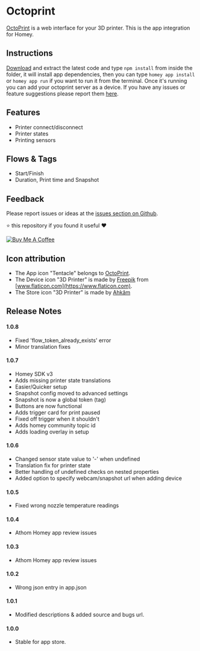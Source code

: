# Octoprint
[OctoPrint](https://octoprint.org) is a web interface for your 3D printer. This is the app integration for Homey.

## Instructions
[Download](https://github.com/jonkristian/no.jonkristian.octoprint/archive/master.zip) and extract the latest code and type ``npm install`` from inside the folder, it will install app dependencies, then you can type ``homey app install`` or ```homey app run``` if you want to run it from the terminal. Once it's running you can add your octoprint server as a device. If you have any issues or feature suggestions please report them [here](https://github.com/jonkristian/no.jonkristian.octoprint/issues).

## Features
* Printer connect/disconnect
* Printer states
* Printing sensors

## Flows & Tags
* Start/Finish
* Duration, Print time and Snapshot

## Feedback
Please report issues or ideas at the [issues section on Github](https://github.com/jonkristian/no.jonkristian.octoprint/issues).

⭐️ this repository if you found it useful ❤️

<a href="https://www.buymeacoffee.com/jonkristian" target="_blank"><img src="https://bmc-cdn.nyc3.digitaloceanspaces.com/BMC-button-images/custom_images/white_img.png" alt="Buy Me A Coffee" style="height: auto !important;width: auto !important;" ></a>

## Icon attribution
* The App icon "Tentacle" belongs to [OctoPrint](https://octoprint.org).
* The Device icon "3D Printer" is made by [Freepik](https://www.freepik.com) from [www.flaticon.com](https://www.flaticon.com).
* The Store icon "3D Printer" is made by [Ahkâm](https://www.freeiconspng.com/img/13046)

## Release Notes
#### 1.0.8
- Fixed 'flow_token_already_exists' error
- Minor translation fixes

#### 1.0.7
- Homey SDK v3
- Adds missing printer state translations
- Easier/Quicker setup
- Snapshot config moved to advanced settings
- Snapshot is now a global token (tag)
- Buttons are now functional
- Adds trigger card for print paused
- Fixed off trigger when it shouldn't
- Adds homey community topic id
- Adds loading overlay in setup

#### 1.0.6
- Changed sensor state value to '-' when undefined
- Translation fix for printer state
- Better handling of undefined checks on nested properties
- Added option to specify webcam/snapshot url when adding device

#### 1.0.5
- Fixed wrong nozzle temperature readings

#### 1.0.4
- Athom Homey app review issues

#### 1.0.3
- Athom Homey app review issues

#### 1.0.2
- Wrong json entry in app.json

#### 1.0.1
- Modified descriptions & added source and bugs url.

#### 1.0.0
- Stable for app store.